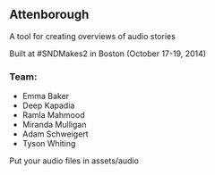 Attenborough
------------

A tool for creating overviews of audio stories

Built at #SNDMakes2 in Boston (October 17-19, 2014)

### Team:

- Emma Baker
- Deep Kapadia
- Ramla Mahmood
- Miranda Mulligan
- Adam Schweigert
- Tyson Whiting

Put your audio files in assets/audio